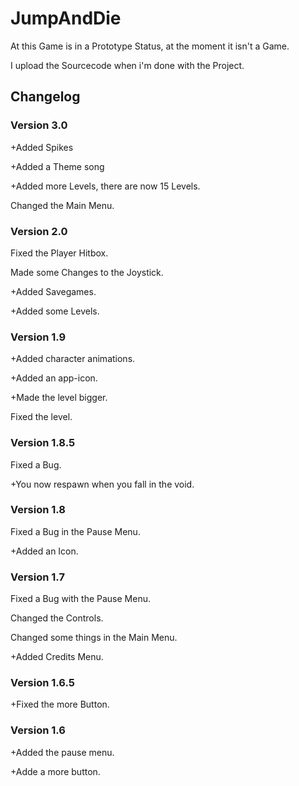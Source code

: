 # JumpAndDie
At this Game is in a Prototype Status, at the moment it isn't a Game.

I upload the Sourcecode when i'm done with the Project.

## Changelog
### Version 3.0
+Added Spikes

+Added a Theme song

+Added more Levels, there are now 15 Levels.

Changed the Main Menu.

### Version 2.0
Fixed the Player Hitbox.

Made some Changes to the Joystick.

+Added Savegames.

+Added some Levels.

### Version 1.9
+Added character animations.

+Added an app-icon.

+Made the level bigger.

Fixed the level.

### Version 1.8.5
Fixed a Bug.

+You now respawn when you fall in the void.
### Version 1.8
Fixed a Bug in the Pause Menu.

+Added an Icon.
### Version 1.7
Fixed a Bug with the Pause Menu.

Changed the Controls.

Changed some things in the Main Menu.

+Added Credits Menu.

### Version 1.6.5
+Fixed the more Button.

### Version 1.6
+Added the pause menu.

+Adde a more button.